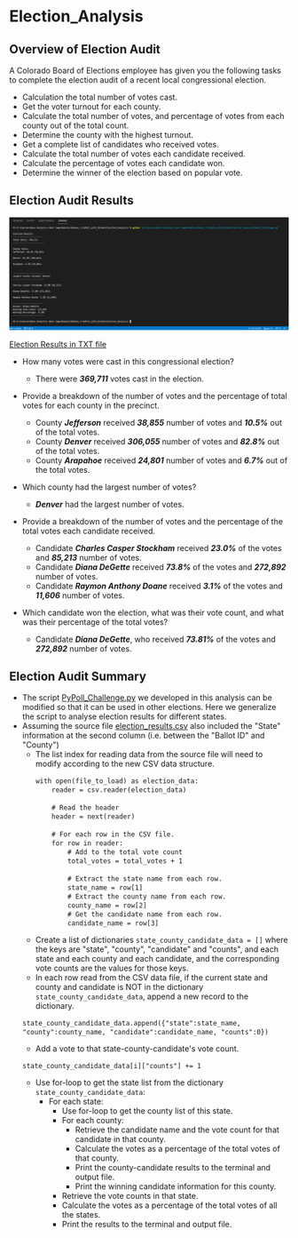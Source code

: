 # Election_Analysis

## Overview of Election Audit
A Colorado Board of Elections employee has given you the following tasks to complete the election audit of a recent local congressional election.

- Calculation the total number of votes cast.
- Get the voter turnout for each county.
- Calculate the total number of votes, and percentage of votes from each county out of the total count.
- Determine the county with the highest turnout.
- Get a complete list of candidates who received votes.
- Calculate the total number of votes each candidate received.
- Calculate the percentage of votes each candidate won.
- Determine the winner of the election based on popular vote.

## Election Audit Results
![Election Results from Terminal](analysis/election_results_terminal.png)

[Election Results in TXT file](analysis/election_results.txt)

- How many votes were cast in this congressional election?
    - There were **_369,711_** votes cast in the election.

- Provide a breakdown of the number of votes and the percentage of total votes for each county in the precinct.
    - County **_Jefferson_** received **_38,855_** number of votes and **_10.5%_** out of the total votes.
    - County **_Denver_** received **_306,055_** number of votes and **_82.8%_** out of the total votes.
    - County **_Arapahoe_** received **_24,801_** number of votes and **_6.7%_** out of the total votes.

- Which county had the largest number of votes?
    - **_Denver_** had the largest number of votes.

- Provide a breakdown of the number of votes and the percentage of the total votes each candidate received.
    - Candidate **_Charles Casper Stockham_** received **_23.0%_** of the votes and **_85,213_** number of votes.
    - Candidate **_Diana DeGette_** received **_73.8%_** of the votes and **_272,892_** number of votes.
    - Candidate **_Raymon Anthony Doane_** received **_3.1%_** of the votes and **_11,606_** number of votes.

- Which candidate won the election, what was their vote count, and what was their percentage of the total votes?
    - Candidate **_Diana DeGette_**, who received **_73.81%_** of the votes and **_272,892_** number of votes.


## Election Audit Summary
- The script [PyPoll_Challenge.py](PyPoll_Challenge.py) we developed in this analysis can be modified so that it can be used in other elections. Here we generalize the script to analyse election results for different states.
- Assuming the source file [election_results.csv](Resources/election_results.csv) also included the "State" information at the second column (i.e. between the "Ballot ID" and "County")
    - The list index for reading data from the source file will need to modify according to the new CSV data structure.
        ```
        with open(file_to_load) as election_data:
            reader = csv.reader(election_data)

            # Read the header
            header = next(reader)

            # For each row in the CSV file.
            for row in reader:
                # Add to the total vote count
                total_votes = total_votes + 1

                # Extract the state name from each row.
                state_name = row[1]
                # Extract the county name from each row.
                county_name = row[2]
                # Get the candidate name from each row.
                candidate_name = row[3]
        ```
    - Create a list of dictionaries `state_county_candidate_data = []` where the keys are "state", "county", "candidate" and "counts", and each state and each county and each candidate, and the corresponding vote counts are the values for those keys.
    - In each row read from the CSV data file, if the current state and county and candidate is NOT in the dictionary `state_county_candidate_data`, append a new record to the dictionary.
    ```
    state_county_candidate_data.append({"state":state_name, "county":county_name, "candidate":candidate_name, "counts":0})
    ```
    - Add a vote to that state-county-candidate's vote count.
    ```
    state_county_candidate_data[i]["counts"] += 1
    ```
    -  Use for-loop to get the state list from the dictionary `state_county_candidate_data`:
        -  For each state:
            -  Use for-loop to get the county list of this state.
            -  For each county:
                -  Retrieve the candidate name and the vote count for that candidate in that county.
                -  Calculate the votes as a percentage of the total votes of that county.
                -  Print the county-candidate results to the terminal and output file.
                -  Print the winning candidate information for this county.
            -  Retrieve the vote counts in that state.
            -  Calculate the votes as a percentage of the total votes of all the states.
            -  Print the results to the terminal and output file.
